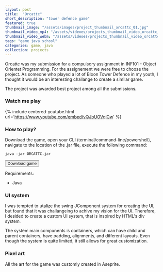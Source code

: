 ```yaml
---
layout: post
title:  "Orcattc"
short_description: "tower defence game"
featured: true
thumbnail_image: "/assets/images/project_thumbnail_orcattc_01.jpg"
thumbnail_video_mp4: "/assets/videoes/projects_thumbnail_video_orcattc_01.mp4"
thumbnail_video_webm: "/assets/videoes/projects_thumbnail_video_orcattc_01.webm"
tags: "game java school"
categories: game, java
collection: projects
---
```


Orcattc was my submission for a compulsory assignment in INF101 - Object Orientet Programming. For the assignement we were free to choose
the project. As someone who played a lot of Bloon Tower Defence in my youth, I thought it would be an interesting challange to create a similar
game. 

The project was awarded best project among all the submissions.

### Watch me play

{% include centered-youtube.html url='https://www.youtube.com/embed/vQJbUOVqlCw' %}

### How to play?

Download the game, open your CLI (terminal/command-line/powershell), navigate to the location of the .jar file, execute the following command:

 `java -jar ORCATTC.jar`

<a href="/assets/downloads/ORCATTC.jar" download="ORCATTC.jar"><button class="button">Download game</button></a>

 Requirements:
 - Java

### UI system

I was tempted to utalize the swing JComponent system for creating the UI, but found that it was challangeing to achive my vision for the UI. Therefore, I desided to create a custom UI system, that is inspired by HTML's div system.

The system main components is containers, which can have child and parent containers, have padding, alignments, and different layouts. Even though the system is quite limited, it still allows for great customization.

### Pixel art 

All the art for the game was customly created in Aseprite.